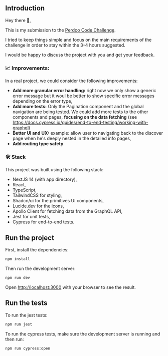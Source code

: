 ## Introduction

Hey there 👋,

This is my submission to the [Perdoo Code Challenge](https://www.notion.so/Full-Stack-Web-Engineer-Case-Study-1df14966419740c2baf95461c04458c8).

I tried to keep things simple and focus on the main requirements of the challenge in order to stay within the 3-4 hours suggested.

I would be happy to discuss the project with you and get your feedback.

### 📈 Improvements:

In a real project, we could consider the following improvements:

- **Add more granular error handling:** right now we only show a generic error message but it woul be better to show specific error messages depending on the error type,
- **Add more tests:** Only the Pagination component and the global navigation are being tested. We could add more tests to the other components and pages, **focusing on the data fetching** (see https://docs.cypress.io/guides/end-to-end-testing/working-with-graphql)
- **Better UI and UX:** example: allow user to navigating back to the discover page when he's deeply nested in the detailed info pages,
- **Add routing type safety**

### 🛠️ Stack

This project was built using the following stack:

- NextJS 14 (with app directory),
- React,
- TypeScript,
- TailwindCSS for styling,
- Shadcn/ui for the primitives UI components,
- Lucide.dev for the icons,
- Apollo Client for fetching data from the GraphQL API,
- Jest for unit tests,
- Cypress for end-to-end tests.

## Run the project

First, install the dependencies:

```bash
npm install
```

Then run the development server:

```bash
npm run dev
```

Open [http://localhost:3000](http://localhost:3000) with your browser to see the result.

## Run the tests

To run the jest tests:

```bash
npm run jest
```

To run the cypress tests, make sure the development server is running and then run:

```bash
npm run cypress:open
```
